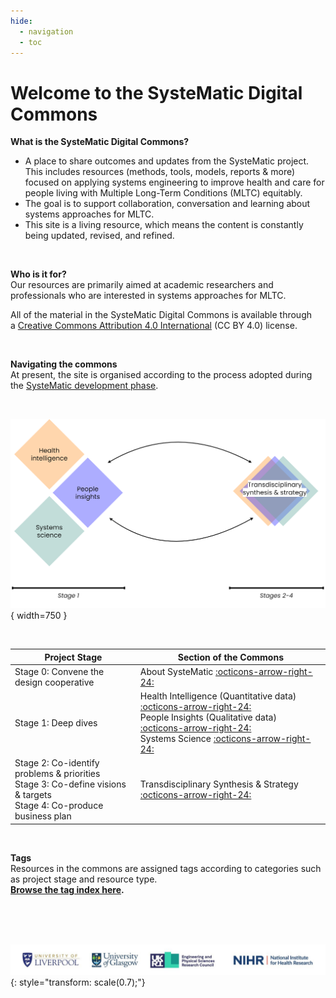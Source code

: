 ```yaml
---
hide:
  - navigation
  - toc
---
```


# Welcome to the SysteMatic Digital Commons


**What is the SysteMatic Digital Commons?**  

- A place to share outcomes and updates from the SysteMatic project. This includes resources (methods, tools, models, reports & more) focused on applying systems engineering to improve health and care for people living with Multiple Long-Term Conditions (MLTC) equitably. 
- The goal is to support collaboration, conversation and learning about systems approaches for MLTC.
- This site is a living resource, which means the content is constantly being updated, revised, and refined.

<br>

**Who is it for?**  
Our resources are primarily aimed at academic researchers and professionals who are interested in systems approaches for MLTC.  


All of the material in the SysteMatic Digital Commons is available through a [Creative Commons Attribution 4.0 International](https://creativecommons.org/licenses/by/4.0/) (CC BY 4.0) license. 

<br>

**Navigating the commons**  
At present, the site is organised according to the process adopted during the [SysteMatic development phase](about-systematic/development-stage.md).

<br>

![Commons structure](assets/commons-structure-navigating.png){ width=750 }

<br>

| Project Stage                                                       | Section of the Commons                                                                                                       |
| ------------------------------------------------------------------- | ---------------------------------------------------------------------------------------------------------------------------- |
| Stage 0: Convene the design cooperative                             | About SysteMatic [:octicons-arrow-right-24:](about-systematic.md)                                              |
| Stage 1: Deep dives                                                 | Health Intelligence (Quantitative data) [:octicons-arrow-right-24:](health-intelligence.md)<br>People Insights (Qualitative data) [:octicons-arrow-right-24:](people-insight.md)<br>Systems Science [:octicons-arrow-right-24:](systems-science.md) |
| Stage 2: Co-identify problems & priorities <br> Stage 3: Co-define visions & targets <br> Stage 4: Co-produce business plan    | Transdisciplinary Synthesis & Strategy [:octicons-arrow-right-24:](transdisciplinary-synthesis-strategy.md)    |

<br>

**Tags**  
Resources in the commons are assigned tags according to categories such as project stage and resource type.  
**[Browse the tag index here](tags.md).** 

<br>
<br>
<br>

![logos](assets/homepage-logos.jpg){: style="transform: scale(0.7);"}
